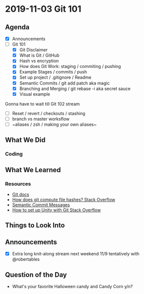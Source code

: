 # 2019-11-03 Git 101

## Agenda

- [x] Announcements
- [ ] Git 101
  - [x] Git Disclaimer
  - [x] What is Git / GitHub
  - [x] Hash vs encryption
  - [x] How does Git Work: staging / commiting / pushing
  - [x] Example Stages / commits / push
  - [x] Set up project / .gitignore / Readme
  - [x] Semantic Commits / git add patch aka magic
  - [x] Branching and Merging / git rebase -i aka secret sauce
  - [x] Visual example

Gonna have to wait till Git 102 stream

- [ ] Reset / revert / checkouts / stashing
- [ ] branch vs master worksflow
- [ ] ~aliases / zsh / making your own aliases~

## What We Did

### Coding

## What We Learned

### Resources

- [Git docs](https://git-scm.com/book/en/v1/Getting-Started-Git-Basics)
- [How does git compute file hashes? Stack Overflow](https://stackoverflow.com/questions/7225313/how-does-git-compute-file-hashes#7225329)
- [Semantic Commit Messages](https://seesparkbox.com/foundry/semantic_commit_messages)
- [How to set up Unity with Git Stack Overflow](https://stackoverflow.com/questions/18225126/how-to-use-git-for-unity3d-source-control#18225479)

## Things to Look Into

## Announcements

- [x] Extra long knit-along stream next weekend 11/9 tentatively with @robertables

## Question of the Day

- What's your favorite Halloween candy and Candy Corn y/n?
